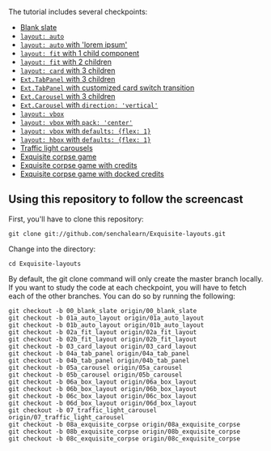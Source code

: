 The tutorial includes several checkpoints:

* [Blank slate][00]
* [`layout: auto`][01a]
* [`layout: auto` with 'lorem ipsum'][01b]
* [`layout: fit` with 1 child component][02a]
* [`layout: fit` with 2 children][02b]
* [`layout: card` with 3 children][03]
* [`Ext.TabPanel` with 3 children][04a]
* [`Ext.TabPanel` with customized card switch transition][04b]
* [`Ext.Carousel` with 3 children][05a]
* [`Ext.Carousel` with `direction: 'vertical'`][05b]
* [`layout: vbox`][06a]
* [`layout: vbox` with `pack: 'center'`][06b]
* [`layout: vbox` with `defaults: {flex: 1}`][06c]
* [`layout: hbox` with `defaults: {flex: 1}`][06d]
* [Traffic light carousels][07]
* [Exquisite corpse game][08a]
* [Exquisite corpse game with credits][08b]
* [Exquisite corpse game with docked credits][08c]

## Using this repository to follow the screencast

First, you'll have to clone this repository:

    git clone git://github.com/senchalearn/Exquisite-layouts.git

Change into the directory:

    cd Exquisite-layouts

By default, the git clone command will only create the master branch locally. If you want to study the code at each checkpoint, you will have to fetch each of the other branches. You can do so by running the following:

    git checkout -b 00_blank_slate origin/00_blank_slate
    git checkout -b 01a_auto_layout origin/01a_auto_layout
    git checkout -b 01b_auto_layout origin/01b_auto_layout
    git checkout -b 02a_fit_layout origin/02a_fit_layout
    git checkout -b 02b_fit_layout origin/02b_fit_layout
    git checkout -b 03_card_layout origin/03_card_layout
    git checkout -b 04a_tab_panel origin/04a_tab_panel
    git checkout -b 04b_tab_panel origin/04b_tab_panel
    git checkout -b 05a_carousel origin/05a_carousel
    git checkout -b 05b_carousel origin/05b_carousel
    git checkout -b 06a_box_layout origin/06a_box_layout
    git checkout -b 06b_box_layout origin/06b_box_layout
    git checkout -b 06c_box_layout origin/06c_box_layout
    git checkout -b 06d_box_layout origin/06d_box_layout
    git checkout -b 07_traffic_light_carousel origin/07_traffic_light_carousel
    git checkout -b 08a_exquisite_corpse origin/08a_exquisite_corpse
    git checkout -b 08b_exquisite_corpse origin/08b_exquisite_corpse
    git checkout -b 08c_exquisite_corpse origin/08c_exquisite_corpse

[00]:   https://github.com/senchalearn/Exquisite-layouts/tree/00_blank_slate
[01a]:  https://github.com/senchalearn/Exquisite-layouts/tree/01a_auto_layout
[01b]:  https://github.com/senchalearn/Exquisite-layouts/tree/01b_auto_layout
[02a]:  https://github.com/senchalearn/Exquisite-layouts/tree/02a_fit_layout
[02b]:  https://github.com/senchalearn/Exquisite-layouts/tree/02b_fit_layout
[03]:   https://github.com/senchalearn/Exquisite-layouts/tree/03_card_layout
[04a]:  https://github.com/senchalearn/Exquisite-layouts/tree/04a_tab_panel
[04b]:  https://github.com/senchalearn/Exquisite-layouts/tree/04b_tab_panel
[05a]:  https://github.com/senchalearn/Exquisite-layouts/tree/05a_carousel
[05b]:  https://github.com/senchalearn/Exquisite-layouts/tree/05b_carousel
[06a]:  https://github.com/senchalearn/Exquisite-layouts/tree/06a_box_layout
[06b]:  https://github.com/senchalearn/Exquisite-layouts/tree/06b_box_layout
[06c]:  https://github.com/senchalearn/Exquisite-layouts/tree/06c_box_layout
[06d]:  https://github.com/senchalearn/Exquisite-layouts/tree/06d_box_layout
[07]:   https://github.com/senchalearn/Exquisite-layouts/tree/07_traffic_light_carousel
[08a]:  https://github.com/senchalearn/Exquisite-layouts/tree/08a_exquisite_corpse
[08b]:  https://github.com/senchalearn/Exquisite-layouts/tree/08b_exquisite_corpse
[08c]:  https://github.com/senchalearn/Exquisite-layouts/tree/08c_exquisite_corpse

